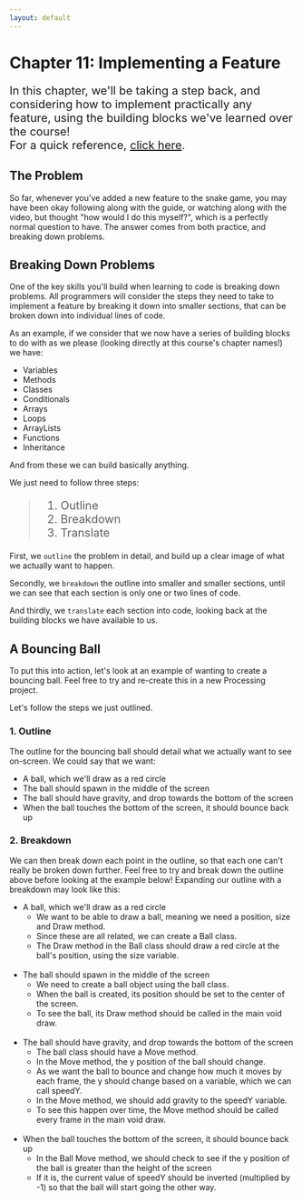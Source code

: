 ```yaml
---
layout: default
---
```


<h1>Chapter 11: Implementing a Feature</h1>
<p style="font-size:20px">
In this chapter, we'll be taking a step back, and considering how to implement practically any feature, using the building blocks we've learned over the course!
<br>
For a quick reference, <a href="../QuickReference/implementing_a_feature">click here</a>.
<br></p>

<h2>The Problem</h2>
So far, whenever you've added a new feature to the snake game, you may have been okay following along with the guide, or watching along with the video, but thought "how would I do this myself?", which is a perfectly normal question to have. The answer comes from both practice, and breaking down problems.

<h2 id="breaking_down_problems">Breaking Down Problems</h2>
One of the key skills you'll build when learning to code is breaking down problems. All programmers will consider the steps they need to take to implement a feature by breaking it down into smaller sections, that can be broken down into individual lines of code.

As an example, if we consider that we now have a series of building blocks to do with as we please (looking directly at this course's chapter names!) we have:
<ul>
<li>Variables</li>
<li>Methods</li>
<li>Classes</li>
<li>Conditionals</li>
<li>Arrays</li>
<li>Loops</li>
<li>ArrayLists</li>
<li>Functions</li>
<li>Inheritance</li>
</ul>

And from these we can build basically anything.

We just need to follow three steps:
<blockquote style="font-size:20px">
<ol>
<li>Outline</li>
<li>Breakdown</li>
<li>Translate</li>
</ol>
</blockquote>

First, we `outline` the problem in detail, and build up a clear image of what we actually want to happen.


Secondly, we `breakdown` the outline into smaller and smaller sections, until we can see that each section is only one or two lines of code.


And thirdly, we `translate` each section into code, looking back at the building blocks we have available to us.

<h2 id="a_bouncing_ball">A Bouncing Ball</h2>
To put this into action, let's look at an example of wanting to create a bouncing ball. Feel free to try and re-create this in a new Processing project.


Let's follow the steps we just outlined.

<h3>1. Outline</h3>
The outline for the bouncing ball should detail what we actually want to see on-screen.
We could say that we want:
<ul>
<li>A ball, which we'll draw as a red circle</li>
<li>The ball should spawn in the middle of the screen</li>
<li>The ball should have gravity, and drop towards the bottom of the screen</li>
<li>When the ball touches the bottom of the screen, it should bounce back up</li>
</ul>

<h3>2. Breakdown</h3>
We can then break down each point in the outline, so that each one can't really be broken down further. Feel free to try and break down the outline above before looking at the example below!
Expanding our outline with a breakdown may look like this:
<ul>
<li>A ball, which we'll draw as a red circle
    <ul>
        <li>We want to be able to draw a ball, meaning we need a position, size and Draw method.</li>
        <li>Since these are all related, we can create a Ball class.</li>
        <li>The Draw method in the Ball class should draw a red circle at the ball's position, using the size variable.</li>
    <br></ul>
</li>
<li>The ball should spawn in the middle of the screen
    <ul>
        <li>We need to create a ball object using the ball class.</li>
        <li>When the ball is created, its position should be set to the center of the screen.</li>
        <li>To see the ball, its Draw method should be called in the main void draw.</li>
    <br></ul>
</li>
<li>The ball should have gravity, and drop towards the bottom of the screen
    <ul>
        <li>The ball class should have a Move method.</li>
        <li>In the Move method, the y position of the ball should change.</li>
        <li>As we want the ball to bounce and change how much it moves by each frame, the y should change based on a variable, which we can call speedY.</li>
        <li>In the Move method, we should add gravity to the speedY variable.
        <li>To see this happen over time, the Move method should be called every frame in the main void draw.</li>
    <br></ul>
</li>
<li>When the ball touches the bottom of the screen, it should bounce back up
<ul>
        <li>In the Ball Move method, we should check to see if the y position of the ball is greater than the height of the screen</li>
        <li>If it is, the current value of speedY should be inverted (multiplied by -1) so that the ball will start going the other way.</li>
    <br>
    </ul>
</li>
</ul>

<br>
<div style="display: flex; justify-content: center; align-items: center; height: 100%;">
  <video width="600" controls style="max-width: 100%;">
    <source src="{{ site.baseurl }}/Videos/ImplementingAFeature.mp4" type="video/mp4">
    Your browser does not support the video tag.
  </video>
</div>
<br>

<h3>3. Translate</h3>
Finally, we can translate the breakdown into actual code, again, feel free to give this a go before following along with the video below!

<br>
<div style="display: flex; justify-content: center; align-items: center; height: 100%;">
  <video width="600" controls style="max-width: 100%;">
    <source src="{{ site.baseurl }}/Videos/TranslatingToCode.mp4" type="video/mp4">
    Your browser does not support the video tag.
  </video>
</div>
<br>


<br>
<h2>Summary</h2>
Breaking down problems into code is a clear example of a skill related to coding that comes with practice, over just knowing the building blocks or "syntax". To become a better programmer, make sure to practice implementing features, by creating small programs with minimal functionality!
<br>
In the next chapter, we'll be looking at what to do when things go wrong!


<br>
<h2>Project Files</h2>
To download the completed project files for this chapter, <a href="{{ site.baseurl }}/ProcessingFiles/Chapter11_Implementing_A_Feature.zip" target="_blank">click here</a>. Make sure to extract the files from the zip before trying to open them!
<br>

<br>
<h2>Extension Task</h2>
You don't need to complete this to move on, but feel free to be get creative!
<blockquote>
Implement a new feature to the snake game!<br>
This could be anything, a new type of apple, a second player, a menu or game over screen, anything!
</blockquote>


<h2>More Help</h2>
<ul>
    <li><h3><a href="https://www.youtube.com/watch?v=UiYXwUg23Yw" target="_blank">How To Think Like A Programmer - Learn To Solve Problems!</a></h3></li>
</ul>
<br>

<p style="font-size: 30px; text-align: right;"><a href="./fixing_errors">Chapter 12 >></a></p>

<br>
<br>
<br>

	{% include quiz_script.html %}
